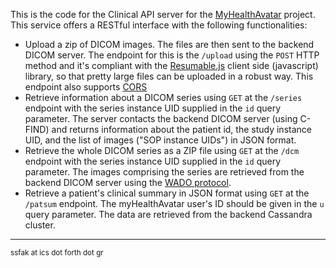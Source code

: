 This is the code for the Clinical API server for the [MyHealthAvatar](myhealthavatar.org) project. This service offers a RESTful interface with the following functionalities:

* Upload a zip of DICOM images. The files are then sent to the backend DICOM server. The endpoint for this is the `/upload` using the `POST` HTTP method and it's compliant with the [Resumable.js](http://www.resumablejs.com/) client side (javascript) library, so that pretty large files can be uploaded in a robust way. This endpoint also supports [CORS](https://en.wikipedia.org/wiki/Cross-origin_resource_sharing)
* Retrieve information about a DICOM series using `GET` at the `/series` endpoint with the series instance UID supplied in the `id` query parameter. The server contacts the backend DICOM server (using C-FIND) and returns information about the patient id, the study instance UID, and the list of images ("SOP instance UIDs") in JSON format.
* Retrieve the whole DICOM series as a ZIP file using `GET` at the `/dcm` endpoint with the series instance UID supplied in the `id` query parameter. The images comprising the series are retrieved from the backend DICOM server using the [WADO protocol](http://www.research.ibm.com/haifa/projects/software/wado/).
* Retrieve a patient's clinical summary in JSON format using `GET` at the `/patsum` endpoint. The myHealthAvatar user's ID should be given in the `u` query parameter. The data are retrieved from the backend Cassandra cluster.


--- 
<small>
ssfak at ics dot forth dot gr
</small>

